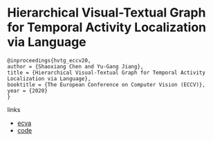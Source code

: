 # Hierarchical Visual-Textual Graph for Temporal Activity Localization via Language

```
@inproceedings{hvtg_eccv20,
author = {Shaoxiang Chen and Yu-Gang Jiang},
title = {Hierarchical Visual-Textual Graph for Temporal Activity Localization via Language},
booktitle = {The European Conference on Computer Vision (ECCV)},
year = {2020}
}
```

links
- [ecva](http://www.ecva.net/papers/eccv_2020/papers_ECCV/papers/123650596.pdf)
- [code](https://github.com/forwchen/HVTG)
